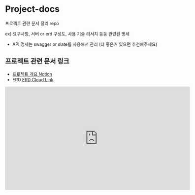 # Project-docs
프로젝트 관련 문서 정리 repo

ex) 요구사항, 서버 or erd 구성도, 사용 기술 리서치 등등 관련된 명세
+ API 명세는 swagger or slate를 사용해서 관리 (더 좋은거 있으면 추천해주세요)



## 프로젝트 관련 문서 링크

* [프로젝트 개요 Notion](https://rogue-cinema-c09.notion.site/c826db46d9d24c5e90fa973fe5783063)
* ERD 
[ERD Cloud Link](https://www.erdcloud.com/d/qdr2AhGwwqdpxYshN)
<iframe width="600" height="336" src="https://www.erdcloud.com/p/qdr2AhGwwqdpxYshN" frameborder="0" allowfullscreen></iframe>
